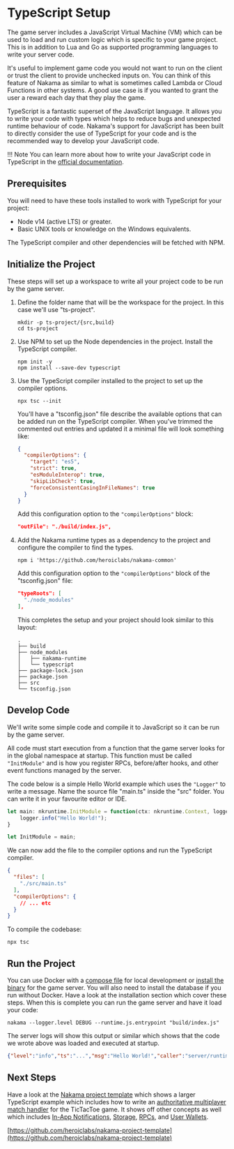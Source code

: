 # TypeScript Setup

The game server includes a JavaScript Virtual Machine (VM) which can be used to load and run custom logic which is specific to your game project. This is in addition to Lua and Go as supported programming languages to write your server code.

It's useful to implement game code you would not want to run on the client or trust the client to provide unchecked inputs on. You can think of this feature of Nakama as similar to what is sometimes called Lambda or Cloud Functions in other systems. A good use case is if you wanted to grant the user a reward each day that they play the game.

TypeScript is a fantastic superset of the JavaScript language. It allows you to write your code with types which helps to reduce bugs and unexpected runtime behaviour of code. Nakama's support for JavaScript has been built to directly consider the use of TypeScript for your code and is the recommended way to develop your JavaScript code.

!!! Note
    You can learn more about how to write your JavaScript code in TypeScript in the <a href="https://www.typescriptlang.org/docs/handbook/typescript-in-5-minutes.html" target="_blank">official documentation</a>.

## Prerequisites

You will need to have these tools installed to work with TypeScript for your project:

* Node v14 (active LTS) or greater.
* Basic UNIX tools or knowledge on the Windows equivalents.

The TypeScript compiler and other dependencies will be fetched with NPM.

## Initialize the Project

These steps will set up a workspace to write all your project code to be run by the game server.

1. Define the folder name that will be the workspace for the project. In this case we'll use "ts-project".

    ``` shell
    mkdir -p ts-project/{src,build}
    cd ts-project
    ```

2. Use NPM to set up the Node dependencies in the project. Install the TypeScript compiler.

    ``` shell
    npm init -y
    npm install --save-dev typescript
    ```

3. Use the TypeScript compiler installed to the project to set up the compiler options.

    ``` shell
    npx tsc --init
    ```

    You'll have a "tsconfig.json" file describe the available options that can be added run on the TypeScript compiler. When you've trimmed the commented out entries and updated it a minimal file will look something like:

    ``` json
    {
      "compilerOptions": {
        "target": "es5",
        "strict": true,
        "esModuleInterop": true,
        "skipLibCheck": true,
        "forceConsistentCasingInFileNames": true
      }
    }
    ```

    Add this configuration option to the `"compilerOptions"` block:

    ``` json
    "outFile": "./build/index.js",
    ```

4. Add the Nakama runtime types as a dependency to the project and configure the compiler to find the types.

    ``` shell
    npm i 'https://github.com/heroiclabs/nakama-common'
    ```

    Add this configuration option to the `"compilerOptions"` block of the "tsconfig.json" file:

    ``` json
    "typeRoots": [
      "./node_modules"
    ],
    ```

    This completes the setup and your project should look similar to this layout:

    ``` shell
    .
    ├── build
    ├── node_modules
    │   ├── nakama-runtime
    │   └── typescript
    ├── package-lock.json
    ├── package.json
    ├── src
    └── tsconfig.json
    ```

## Develop Code

We'll write some simple code and compile it to JavaScript so it can be run by the game server.

All code must start execution from a function that the game server looks for in the global namespace at startup. This function must be called `"InitModule"` and is how you register RPCs, before/after hooks, and other event functions managed by the server.

The code below is a simple Hello World example which uses the `"Logger"` to write a message. Name the source file "main.ts" inside the "src" folder. You can write it in your favourite editor or IDE.

``` typescript
let main: nkruntime.InitModule = function(ctx: nkruntime.Context, logger: nkruntime.Logger, nk: nkruntime.Nakama, initializer: nkruntime.Initializer) {
    logger.info("Hello World!");
}

let InitModule = main;
```

We can now add the file to the compiler options and run the TypeScript compiler.

``` json
{
  "files": [
    "./src/main.ts"
  ],
  "compilerOptions": {
    // ... etc
  }
}
```

To compile the codebase:

``` shell
npx tsc
```

## Run the Project

You can use Docker with a [compose file](install-docker-quickstart.md) for local development or [install the binary](install-binary.md) for the game server. You will also need to install the database if you run without Docker. Have a look at the installation section which cover these steps. When this is complete you can run the game server and have it load your code:

``` shell
nakama --logger.level DEBUG --runtime.js.entrypoint "build/index.js"
```

The server logs will show this output or similar which shows that the code we wrote above was loaded and executed at startup.

``` json
{"level":"info","ts":"...","msg":"Hello World!","caller":"server/runtime_javascript_logger.go:54"}
```

## Next Steps

Have a look at the [Nakama project template](https://github.com/heroiclabs/nakama-project-template) which shows a larger TypeScript example which includes how to write an [authoritative multiplayer match handler](gameplay-multiplayer-server-multiplayer.md) for the TicTacToe game. It shows off other concepts as well which includes [In-App Notifications](social-in-app-notifications.md), [Storage](storage-collections.md), [RPCs](runtime-code-basics.md#rpc-hook), and [User Wallets](user-accounts.md#virtual-wallet).

[https://github.com/heroiclabs/nakama-project-template](https://github.com/heroiclabs/nakama-project-template)

